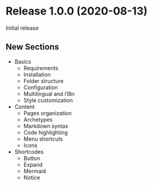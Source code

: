 # Release 1.0.0 (2020-08-13)

Initial release

## New Sections

- Basics
    - Requirements
    - Installation
    - Folder structure
    - Configuration
    - Multilingual and i18n
    - Style customization
- Content
    - Pages organization
    - Archetypes
    - Markdown syntax
    - Code highlighting
    - Menu shortcuts
    - Icons
- Shortcodes
    - Button
    - Expand
    - Mermaid
    - Notice
